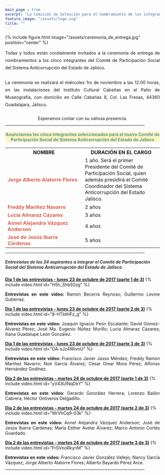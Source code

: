 ```yaml
---
main_page : true
excerpt: "La Comisión de Selección para el nombramiento de los integrantes del Comité de Participación Social del Sistema Anticorrupción del Estado de Jalisco, se constituye por 9 ciudadanas y ciudadanos comprometidos con la vida pública de nuestra Entidad. Esta Comisión fue designada por el Congreso del Estado con fundamento en la Constitución Política de Jalisco y la Ley del Sistema Anticorrupción Local. Su labor fundamental será identificar, seleccionar y nombrar a quienes formarán el primer Comité de Participación Social del Sistema Estatal Anticorrupción, pieza vital para la sinergia entre la sociedad civil y el sector gobierno en las tareas de prevención, investigación y sanción de los actos de corrupción."
feature_image: "/assets/logo.svg"
title: ""
---
```


{% include figure.html image="/assets/ceremonia_de_entrega.jpg" position="center" %}
<p></p>
<div style="text-align:justify; line-height: 1.5rem"><span>Todas y todos están cordialmente invitados a la ceremonia de entrega de nombramientos a los cinco integrantes del Comité de Participación Social del Sistema Anticorrupción del Estado de Jalisco.
<br><br>
La ceremonia se realizará el miércoles 1ro de noviembre a las 12:00 horas, en las instalaciones del Instituto Cultural Cabañas en el Patio de Museografía, con domicilio en Calle Cabañas 8, Col. Las Fresas, 44360 Guadalajara, Jalisco.
<br><br></span></div>
<div style="text-align:center; ">Esperamos contar con su valiosa presencia.</div>
<p></p>
<p></p>
<div style="text-align:center">
<hr style="width:90%"></div>
<p></p>
<p></p>
<h4 style="color: #5b9498; background: #fcf5bf; text-align: center">Anunciamos los cinco integrantes seleccionados para el nuevo Comité de Participación Social de Sistema Anticorrupción del Estado de Jalisco</h4>

<p></p>
<p></p>

<table class="table3"><tbody>
	<tr><th style="width: 50%"> <b> NOMBRE</b></th><th><b>DURACIÓN EN EL CARGO</b></th></tr>
	<tr><td> <span style="color: #d8604e; font-weight:bold" class="medium"> Jorge Alberto Alatorre Flores</span></td><td><div style="line-height: 1.3rem"><span>1 año.  Será el primer Presidente del Comité de Participación Social, quien además presidirá el Comité Coordinador del Sistema Anticorrupción del Estado Jalisco.</span></div></td></tr>
	<tr><td> <span style="color: #d8604e; font-weight:bold" class="medium"> Freddy Mariñez Navarro</span></td><td><span>2 años</span></td></tr>
	<tr><td> <span style="color: #d8604e; font-weight:bold" class="medium"> Lucía Almaraz Cázares</span></td><td><span>3 años</span></td></tr>
	<tr><td> <span style="color: #d8604e; font-weight:bold" class="medium"> Annel Alejandra Vázquez Anderson</span></td><td><span>4 años</span></td></tr>
	<tr><td> <span style="color: #d8604e; font-weight:bold" class="medium"> José de Jesús Ibarra Cárdenas</span></td><td><span>5 años</span></td></tr>
</tbody></table>
<p></p>
<p></p>
<p></p>
<p></p>
<div style="text-align:center">
<hr style="width:90%"></div>
<p></p>
<h5 style="color: #333333;">Entrevistas de los 24 aspirantes a integrar el Comité de Participación Social del Sistema Anticorrupción del Estado de Jalisco</h5>

<p></p>
<p></p>


<a href="https://www.youtube.com/watch?v=H5h_Shb50zg"><span class="specialunderline2" style="line-height: 1rem;"> <b>Día 1 de las entrevistas - lunes 23 de octubre de 2017 (parte 1 de 3)</b></span></a>
{% include video.html id="H5h_Shb50zg" %}
<p style="text-align:justify"><b>Entrevistas en este video: </b> Ramón Becerra Reynoso; Guillermo Levine Gutiérrez.</p>
<p></p>
<p></p>


<a href="https://www.youtube.com/watch?v=8-HTbtHFz_g"><span class="specialunderline2" style="line-height: 1rem;"> <b>Día 1 de las entrevistas - lunes 23 de octubre de 2017 (parte 2 de 3)</b></span></a>
{% include video.html id="8-HTbtHFz_g" %}
<p style="text-align:justify"><b>Entrevistas en este video: </b> Joaquín Ignacio Peón Escalante; David Gómez-Álvarez Pérez; José Ma. Eugenio Núñez Murillo; Lucia Almaraz Cázares; Iliana Guadalupe León González.</p>
<p></p>
<p></p>

<a href="https://www.youtube.com/watch?v=OA-sJz4WnmU"><span class="specialunderline2" style="line-height: 1rem;"> <b>Día 1 de las entrevistas - lunes 23 de octubre de 2017 (parte 3 de 3)</b></span></a>
{% include video.html id="OA-sJz4WnmU" %}
<p style="text-align:justify"><b>Entrevistas en este video: </b> Francisco Javier Jasso Méndez; Freddy Ramón Mariñez Navarro; Noé García Álvarez; César Omar Mora Pérez; Alfonso Hernández Godínez.</p>


<p></p><p></p>


<a href="https://www.youtube.com/watch?v=yV43UlNqDkY"><span class="specialunderline2" style="line-height: 1rem;"> <b>Día 2 de las entrevistas - martes 24 de octubre de 2017 (parte 1 de 3)</b></span></a>
{% include video.html id="yV43UlNqDkY" %}
<p style="text-align:justify"><b>Entrevistas en este video: </b> Gerardo González Herrera; Lorenzo Bailón Cabrera; Héctor Ontiveros Delgadillo.</p>
<p></p>
<p></p>

<a href="https://www.youtube.com/watch?v=WrVhCq9-03k"><span class="specialunderline2" style="line-height: 1rem;"> <b>Día 2 de las entrevistas - martes 24 de octubre de 2017 (parte 2 de 3)</b></span></a>
{% include video.html id="WrVhCq9-03k" %}
<p style="text-align:justify"><b>Entrevistas en este video: </b> Annel Alejandra Vázquez Anderson; José de Jesús Ibarra Cárdenas; María Esther Avelar Álvarez; Marco Antonio Cortés Guardado.</p>
<p></p>
<p></p>

<a href="https://www.youtube.com/watch?v=FrSVnoRkynM"><span class="specialunderline2" style="line-height: 1rem;"> <b>Día 2 de las entrevistas - martes 24 de octubre de 2017 (parte 3 de 3)</b></span></a>
{% include video.html id="FrSVnoRkynM" %}
<p style="text-align:justify"><b>Entrevistas en este video: </b> Francisco Javier González Vallejo; Nancy García Vázquez; Jorge Alberto Alatorre Flores; Alberto Bayardo Pérez Arce.</p>

<div style="text-align:center">
<hr style="width:90%"></div>


<p></p>
<p></p>